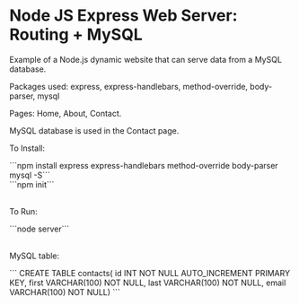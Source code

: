 # Node JS Express Web Server: Routing + MySQL
<p>Example of a Node.js dynamic website that can serve data from a MySQL database.</p>
<p>Packages used: express, express-handlebars, method-override, body-parser, mysql</p>
<p>Pages: Home, About, Contact.</p>
<p>MySQL database is used in the Contact page.</p>

<p>To Install:</p>
```npm install express express-handlebars method-override body-parser mysql -S```
<br>```npm init```
<br><br>

<p>To Run:</p>
```node server```
<br><br>

<p>MySQL table:</p>
```
CREATE TABLE contacts(
id INT NOT NULL AUTO_INCREMENT PRIMARY KEY,
first VARCHAR(100) NOT NULL,
last VARCHAR(100) NOT NULL,
email VARCHAR(100) NOT NULL)
```
